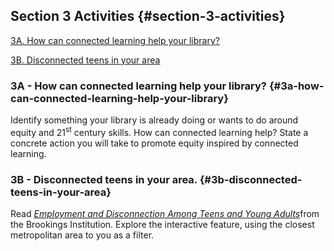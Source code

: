 ## Section 3 Activities {#section-3-activities}

[3A. How can connected learning help your library?](#3a-how-can-connected-learning-help-your-library)

[3B. Disconnected teens in your area](#3b-disconnected-teens-in-your-area)

### 3A - How can connected learning help your library? {#3a-how-can-connected-learning-help-your-library}

Identify something your library is already doing or wants to do around equity and 21<sup>st</sup> century skills. How can connected learning help? State a concrete action you will take to promote equity inspired by connected learning.

### 3B - Disconnected teens in your area. {#3b-disconnected-teens-in-your-area}

Read [_Employment and Disconnection Among Teens and Young Adults_](https://www.brookings.edu/research/employment-and-disconnection-among-teens-and-young-adults-the-role-of-place-race-and-education/)from the Brookings Institution. Explore the interactive feature, using the closest metropolitan area to you as a filter.